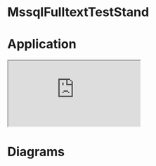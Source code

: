 # MssqlFulltextTestStand

# Application

<iframe src="https://flexberry.github.io/MssqlFulltextTestStand/"></iframe>

# Diagrams
